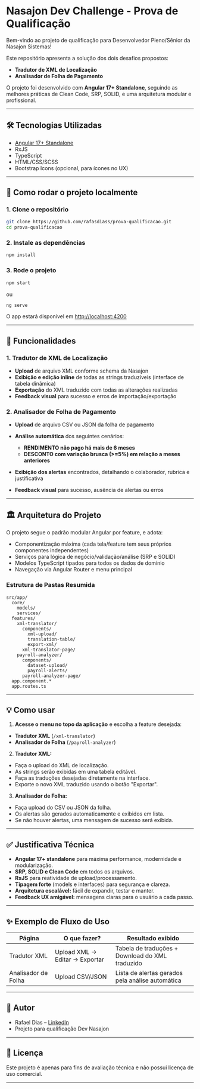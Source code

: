 
# Nasajon Dev Challenge - Prova de Qualificação

Bem-vindo ao projeto de qualificação para Desenvolvedor Pleno/Sênior da Nasajon Sistemas!

Este repositório apresenta a solução dos dois desafios propostos:
- **Tradutor de XML de Localização**
- **Analisador de Folha de Pagamento**

O projeto foi desenvolvido com **Angular 17+ Standalone**, seguindo as melhores práticas de Clean Code, SRP, SOLID, e uma arquitetura modular e profissional.

---

## 🛠️ **Tecnologias Utilizadas**

- [Angular 17+ Standalone](https://angular.io/)
- RxJS
- TypeScript
- HTML/CSS/SCSS
- Bootstrap Icons (opcional, para ícones no UX)

---

## 🚀 **Como rodar o projeto localmente**

### 1. **Clone o repositório**

```bash
git clone https://github.com/rafasdiass/prova-qualificacao.git
cd prova-qualificacao
````

### 2. **Instale as dependências**

```bash
npm install
```

### 3. **Rode o projeto**

```bash
npm start
```

ou

```bash
ng serve
```

O app estará disponível em [http://localhost:4200](http://localhost:4200)

---

## 🎯 **Funcionalidades**

### **1. Tradutor de XML de Localização**

* **Upload** de arquivo XML conforme schema da Nasajon
* **Exibição e edição inline** de todas as strings traduzíveis (interface de tabela dinâmica)
* **Exportação** do XML traduzido com todas as alterações realizadas
* **Feedback visual** para sucesso e erros de importação/exportação

### **2. Analisador de Folha de Pagamento**

* **Upload** de arquivo CSV ou JSON da folha de pagamento
* **Análise automática** dos seguintes cenários:

  * **RENDIMENTO não pago há mais de 6 meses**
  * **DESCONTO com variação brusca (>=5%) em relação a meses anteriores**
* **Exibição dos alertas** encontrados, detalhando o colaborador, rubrica e justificativa
* **Feedback visual** para sucesso, ausência de alertas ou erros

---

## 🏛️ **Arquitetura do Projeto**

O projeto segue o padrão modular Angular por feature, e adota:

* Componentização máxima (cada tela/feature tem seus próprios componentes independentes)
* Serviços para lógica de negócio/validação/análise (SRP e SOLID)
* Modelos TypeScript tipados para todos os dados de domínio
* Navegação via Angular Router e menu principal

### **Estrutura de Pastas Resumida**

```
src/app/
  core/
    models/
    services/
  features/
    xml-translator/
      components/
        xml-upload/
        translation-table/
        export-xml/
      xml-translator-page/
    payroll-analyzer/
      components/
        dataset-upload/
        payroll-alerts/
      payroll-analyzer-page/
  app.component.*
  app.routes.ts
```

---

## 💡 **Como usar**

1. **Acesse o menu no topo da aplicação** e escolha a feature desejada:

  * **Tradutor XML** (`/xml-translator`)
  * **Analisador de Folha** (`/payroll-analyzer`)

2. **Tradutor XML:**

  * Faça o upload do XML de localização.
  * As strings serão exibidas em uma tabela editável.
  * Faça as traduções desejadas diretamente na interface.
  * Exporte o novo XML traduzido usando o botão "Exportar".

3. **Analisador de Folha:**

  * Faça upload do CSV ou JSON da folha.
  * Os alertas são gerados automaticamente e exibidos em lista.
  * Se não houver alertas, uma mensagem de sucesso será exibida.

---

## ✅ **Justificativa Técnica**

* **Angular 17+ standalone** para máxima performance, modernidade e modularização.
* **SRP, SOLID e Clean Code** em todos os arquivos.
* **RxJS** para reatividade de upload/processamento.
* **Tipagem forte** (models e interfaces) para segurança e clareza.
* **Arquitetura escalável:** fácil de expandir, testar e manter.
* **Feedback UX amigável:** mensagens claras para o usuário a cada passo.

---

## ✨ **Exemplo de Fluxo de Uso**

| Página              | O que fazer?                   | Resultado exibido                                |
| ------------------- | ------------------------------ | ------------------------------------------------ |
| Tradutor XML        | Upload XML → Editar → Exportar | Tabela de traduções + Download do XML traduzido  |
| Analisador de Folha | Upload CSV/JSON                | Lista de alertas gerados pela análise automática |

---

## 👤 **Autor**

* Rafael Dias – [LinkedIn](https://www.linkedin.com/in/rdrafaeldias/)
* Projeto para qualificação Dev Nasajon

---

## 📄 **Licença**

Este projeto é apenas para fins de avaliação técnica e não possui licença de uso comercial.

---
